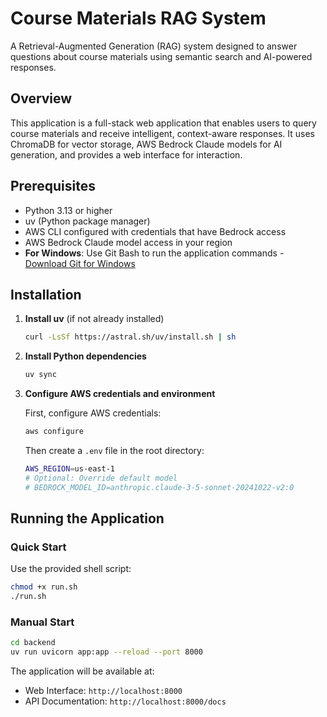 # Course Materials RAG System

A Retrieval-Augmented Generation (RAG) system designed to answer questions about course materials using semantic search and AI-powered responses.

## Overview

This application is a full-stack web application that enables users to query course materials and receive intelligent, context-aware responses. It uses ChromaDB for vector storage, AWS Bedrock Claude models for AI generation, and provides a web interface for interaction.


## Prerequisites

- Python 3.13 or higher
- uv (Python package manager)
- AWS CLI configured with credentials that have Bedrock access
- AWS Bedrock Claude model access in your region
- **For Windows**: Use Git Bash to run the application commands - [Download Git for Windows](https://git-scm.com/downloads/win)

## Installation

1. **Install uv** (if not already installed)
   ```bash
   curl -LsSf https://astral.sh/uv/install.sh | sh
   ```

2. **Install Python dependencies**
   ```bash
   uv sync
   ```

3. **Configure AWS credentials and environment**

   First, configure AWS credentials:
   ```bash
   aws configure
   ```

   Then create a `.env` file in the root directory:
   ```bash
   AWS_REGION=us-east-1
   # Optional: Override default model
   # BEDROCK_MODEL_ID=anthropic.claude-3-5-sonnet-20241022-v2:0
   ```

## Running the Application

### Quick Start

Use the provided shell script:
```bash
chmod +x run.sh
./run.sh
```

### Manual Start

```bash
cd backend
uv run uvicorn app:app --reload --port 8000
```

The application will be available at:
- Web Interface: `http://localhost:8000`
- API Documentation: `http://localhost:8000/docs`

